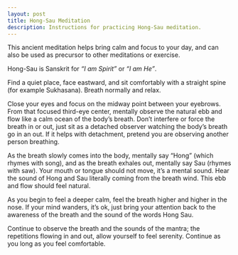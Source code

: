 ```yaml
---
layout: post
title: Hong-Sau Meditation
description: Instructions for practicing Hong-Sau meditation.
---
```

<p>
This ancient meditation helps bring calm and focus to your day, and can also be used as precursor to other meditations or exercise. 
</p><p>
Hong-Sau is Sanskrit for <i>“I am Spirit”</i> or <i>“I am He”</i>.
</p><p>
Find a quiet place, face eastward, and sit comfortably with a straight spine (for example Sukhasana). Breath normally and relax.
</p><p>
Close your eyes and focus on the midway point between your eyebrows. From that focused third-eye center, mentally observe the natural ebb and flow like a calm ocean of the body’s breath. Don’t interfere or force the breath in or out, just sit as a detached observer watching the body’s breath go in an out. If it helps with detachment, pretend you are observing another person breathing.
</p><p>
As the breath slowly comes into the body, mentally say “Hong” (which rhymes with song), and as the breath exhales out, mentally say Sau (rhymes with saw). Your mouth or tongue should not move, it’s a mental sound. Hear the sound of Hong and Sau literally coming from the breath wind. This ebb and flow should feel natural.
</p><p>
As you begin to feel a deeper calm, feel the breath higher and higher in the nose. If your mind wanders, it’s ok, just bring your attention back to the awareness of the breath and the sound of the words Hong Sau. 
</p><p>
Continue to observe the breath and the sounds of the mantra; the repetitions flowing in and out, allow yourself to feel serenity. Continue as you long as you feel comfortable. 
</p>